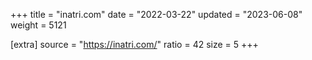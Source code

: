 +++
title = "inatri.com"
date = "2022-03-22"
updated = "2023-06-08"
weight = 5121

[extra]
source = "https://inatri.com/"
ratio = 42
size = 5
+++
